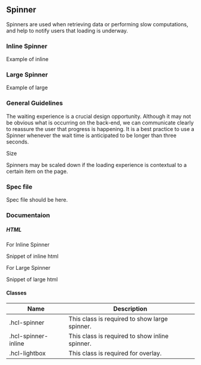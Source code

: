 ## Spinner

Spinners are used when retrieving data or performing slow computations, and help to notify users that loading is underway.

### Inline Spinner

Example of inline

### Large Spinner

Example of large

### General Guidelines

The waiting experience is a crucial design opportunity. Although it may not be obvious what is occurring on the back-end, we can communicate clearly to reassure the user that progress is happening. It is a best practice to use a Spinner whenever the wait time is anticipated to be longer than three seconds. 

Size 

Spinners may be scaled down if the loading experience is contextual to a certain item on the page. 

### Spec file

Spec file should be here.

### Documentaion

##### HTML

For Inline Spinner

Snippet of inline html

For Large Spinner

Snippet of large html

#### Classes

| Name                  | Description                                    |
| ----------------------| -----------------------------------------------|
| .hcl-spinner          | This class is required to show large spinner.  |
| .hcl-spinner-inline   | This class is required to show inline spinner. |
| .hcl-lightbox         | This class is required for overlay.            |